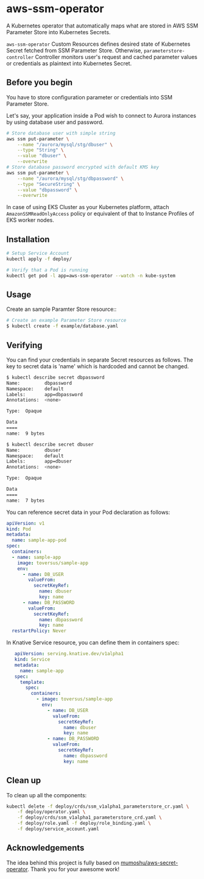 # aws-ssm-operator

A Kubernetes operator that automatically maps what are stored in AWS SSM Parameter Store into Kubernetes Secrets.

`aws-ssm-operator` Custom Resources defines desired state of Kubernetes Secret fetched from SSM Parameter Store. Otherwise, `parameterstore-controller` Controller monitors user's request and cached parameter values or credentials as plaintext into Kubernetes Secret.

## Before you begin

You have to store configuration parameter or credentials into SSM Parameter Store.

Let's say, your application inside a Pod wish to connect to Aurora instances by using database user and password.

```bash
# Store database user with simple string
aws ssm put-parameter \
    --name "/aurora/mysql/stg/dbuser" \
    --type "String" \
    --value "dbuser" \
    --overwrite
# Store database password encrypted with default KMS key
aws ssm put-parameter \
    --name "/aurora/mysql/stg/dbpassword" \
    --type "SecureString" \
    --value "dbpassword" \
    --overwrite
```

In case of using EKS Cluster as your Kubernetes platform, attach `AmazonSSMReadOnlyAccess` policy or equivalent of that to Instance Profiles of EKS worker nodes.

## Installation

```bash
# Setup Service Account
kubectl apply -f deploy/

# Verify that a Pod is running
kubectl get pod -l app=aws-ssm-operator --watch -n kube-system
```

## Usage

Create an sample Paramter Store resource::

```bash
# Create an example Parameter Store resource
$ kubectl create -f example/database.yaml
```

## Verifying

You can find your credentials in separate Secret resources as follows. The key to secret data is 'name' which is hardcoded and cannot be changed.

```bash
$ kubectl describe secret dbpassword
Name:         dbpassword
Namespace:    default
Labels:       app=dbpassword
Annotations:  <none>

Type:  Opaque

Data
====
name:  9 bytes

$ kubectl describe secret dbuser
Name:         dbuser
Namespace:    default
Labels:       app=dbuser
Annotations:  <none>

Type:  Opaque

Data
====
name:  7 bytes
```

You can reference secret data in your Pod declaration as follows:

```yaml
apiVersion: v1
kind: Pod
metadata:
  name: sample-app-pod
spec:
  containers:
  - name: sample-app
    image: toversus/sample-app
    env:
      - name: DB_USER
        valueFrom:
          secretKeyRef:
            name: dbuser
            key: name
      - name: DB_PASSWORD
        valueFrom:
          secretKeyRef:
            name: dbpassword
            key: name
  restartPolicy: Never
```

In Knative Service resource, you can define them in containers spec:

```yaml
   apiVersion: serving.knative.dev/v1alpha1
   kind: Service
   metadata:
     name: sample-app
   spec:
     template:
       spec:
         containers:
           - image: toversus/sample-app
             env:
               - name: DB_USER
                 valueFrom:
                   secretKeyRef:
                     name: dbuser
                     key: name
               - name: DB_PASSWORD
                 valueFrom:
                   secretKeyRef:
                     name: dbpassword
                     key: name
```

## Clean up

To clean up all the components:

```bash
kubectl delete -f deploy/crds/ssm_v1alpha1_parameterstore_cr.yaml \
    -f deploy/operator.yaml \
    -f deploy/crds/ssm_v1alpha1_parameterstore_crd.yaml \
    -f deploy/role.yaml -f deploy/role_binding.yaml \
    -f deploy/service_account.yaml
```

## Acknowledgements

The idea behind this project is fully based on [mumoshu/aws-secret-operator](https://github.com/mumoshu/aws-secret-operator). Thank you for your awesome work!
